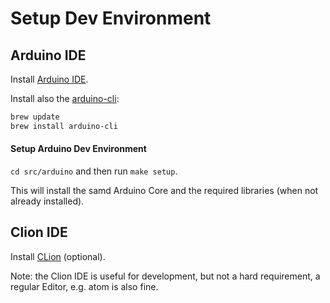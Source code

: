 Setup Dev Environment
====

Arduino IDE
--

Install [Arduino IDE](https://www.arduino.cc/en/Main/Software).

Install also the [arduino-cli](https://github.com/arduino/arduino-cli):

```bash
brew update
brew install arduino-cli
```

#### Setup Arduino Dev Environment

`cd src/arduino` and then run `make setup`.

This will install the samd Arduino Core and the required libraries (when not already installed).


Clion IDE
--

Install [CLion](https://www.jetbrains.com/clion/) (optional).

Note: the Clion IDE is useful for development, but not a hard requirement, a regular Editor, e.g. atom is also fine.

